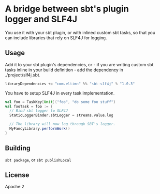 # A bridge between sbt's plugin logger and SLF4J

You use it with your sbt plugin, or with inlined custom sbt tasks, so that you can
include libraries that rely on SLF4J for logging.

## Usage
Add it to your sbt plugin's dependencies, or - if you
are writing custom sbt tasks inline in your build
definition - add the dependency in ./project/slf4j.sbt.

```sbt
libraryDependencies += "com.eltimn" %% "sbt-slf4j" % "1.0.3"
```

You have to setup SLF4J in every task implementation.
```scala
val foo = TaskKey[Unit]("foo", "do some foo stuff")
val fooTask = foo := {
  // Bind sbt logger to SLF4J
  StaticLoggerBinder.sbtLogger = streams.value.log

  // The library will now log through SBT's logger.
  MyFancyLibrary.performWork()
}
```

## Building
`sbt package`, or `sbt publishLocal`

## License
Apache 2
